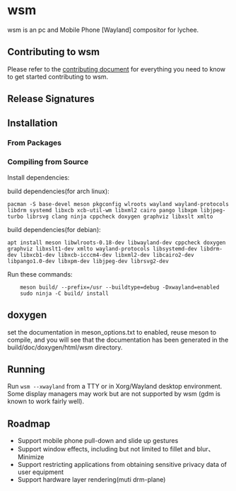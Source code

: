 # wsm
wsm is an pc and Mobile Phone [Wayland] compositor for lychee.

## Contributing to wsm

Please refer to the [contributing document](CONTRIBUTING.md) for everything you need to know to get started contributing to wsm.

## Release Signatures

## Installation

### From Packages

### Compiling from Source
Install dependencies:

build dependencies(for arch linux):
```shell
pacman -S base-devel meson pkgconfig wlroots wayland wayland-protocols libdrm systemd libxcb xcb-util-wm libxml2 cairo pango libxpm libjpeg-turbo librsvg clang ninja cppcheck doxygen graphviz libxslt xmlto
```

build dependencies(for debian):
```shell
apt install meson libwlroots-0.18-dev libwayland-dev cppcheck doxygen graphviz libxslt1-dev xmlto wayland-protocols libsystemd-dev libdrm-dev libxcb1-dev libxcb-icccm4-dev libxml2-dev libcairo2-dev libpango1.0-dev libxpm-dev libjpeg-dev librsvg2-dev
```

Run these commands:
```shell
    meson build/ --prefix=/usr --buildtype=debug -Dxwayland=enabled
    sudo ninja -C build/ install
```

## doxygen
set the documentation in meson_options.txt to enabled, reuse meson to compile, and you will see that the documentation has been generated in the build/doc/doxygen/html/wsm directory.

## Running
Run `wsm --xwayland` from a TTY or in Xorg/Wayland desktop environment. Some display managers may work but are not supported by wsm (gdm is known to work fairly well).

## Roadmap
* Support mobile phone pull-down and slide up gestures
* Support window effects, including but not limited to fillet and blur、Minimize 
* Support restricting applications from obtaining sensitive privacy data of user equipment
* Support hardware layer rendering(muti drm-plane)
